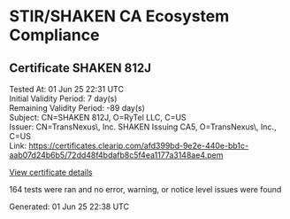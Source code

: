 # STIR/SHAKEN CA Ecosystem Compliance

## Certificate SHAKEN 812J

Tested At: 01 Jun 25 22:31 UTC\
Initial Validity Period: 7 day(s)\
Remaining Validity Period: -89 day(s)\
Subject: CN=SHAKEN 812J, O=RyTel LLC, C=US\
Issuer: CN=TransNexus\\, Inc. SHAKEN Issuing CA5, O=TransNexus\\, Inc., C=US\
Link: https://certificates.clearip.com/afd399bd-9e2e-440e-bb1c-aab07d24b6b5/72dd48f4bdafb8c5f4ea1177a3148ae4.pem

[View certificate details](https://x509.io/?cert=MIICyTCCAm%2BgAwIBAgIQSOlywotvfc6MhwxH7WXo9DAKBggqhkjOPQQDAjBWMQswCQYDVQQGEwJVUzEZMBcGA1UEChMQVHJhbnNOZXh1cywgSW5jLjEsMCoGA1UEAxMjVHJhbnNOZXh1cywgSW5jLiBTSEFLRU4gSXNzdWluZyBDQTUwHhcNMjUwMjI1MjIyNzAzWhcNMjUwMzA0MjIyNzAyWjA3MQswCQYDVQQGEwJVUzESMBAGA1UEChMJUnlUZWwgTExDMRQwEgYDVQQDEwtTSEFLRU4gODEySjBZMBMGByqGSM49AgEGCCqGSM49AwEHA0IABOtAeQYKkXhV50yaNSk8Npfe15JeDy7TMvQe05DI93HVQog%2BAZMgkK3yZtPS%2BZaH8kQgX1FlopgP9WFg%2Fjn267OjggE8MIIBODAMBgNVHRMBAf8EAjAAMA4GA1UdDwEB%2FwQEAwIHgDAdBgNVHQ4EFgQUuIXf5dQI5tm5JOuOFauXNc47LUYwHwYDVR0jBBgwFoAU2gCzh%2FiCP7%2B6IqJkY7X2L8yOdcowFwYDVR0gBBAwDjAMBgpghkgBhv8JAQEEMIGmBgNVHR8EgZ4wgZswgZigOqA4hjZodHRwczovL2F1dGhlbnRpY2F0ZS1hcGkuaWNvbmVjdGl2LmNvbS9kb3dubG9hZC92MS9jcmyiWqRYMFYxFDASBgNVBAcMC0JyaWRnZXdhdGVyMQswCQYDVQQIDAJOSjETMBEGA1UEAwwKU1RJLVBBIENSTDELMAkGA1UEBhMCVVMxDzANBgNVBAoMBlNUSS1QQTAWBggrBgEFBQcBGgQKMAigBhYEODEySjAKBggqhkjOPQQDAgNIADBFAiAlvxGrC2CR0NZp9rjUbDG7kSfzefKwULmxCpLoLVTEzgIhAJya1RBQCxvdtPqaJxqQSQqqcWKpDH1qWGXyVOL4thQW)

164 tests were ran and no error, warning, or notice level issues were found


Generated: 01 Jun 25 22:38 UTC